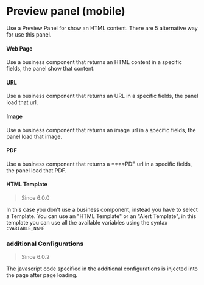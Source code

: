 # Preview panel \(mobile\)

Use a Preview Panel for show an HTML content. There are 5 alternative way for use this panel.

#### **Web Page**

Use a business component that returns an HTML content in a specific fields, the panel show that content.

#### **URL**

Use a business component that returns an URL in a specific fields, the panel load that url.

#### **Image**

Use a business component that returns an image url in a specific fields, the panel load that image.

#### **PDF**

Use a business component that returns a ****PDF url in a specific fields, the panel load that PDF.

#### **HTML Template**

> Since 6.0.0

In this case you don't use a business component, instead you have to select a Template. You can use an "HTML Template" or an "Alert Template", in this template you can use all the available variables using the syntax `:VARIABLE_NAME`

### additional Configurations 

> Since 6.0.2

The javascript code specified in the additional configurations is injected into the page after page loading.



